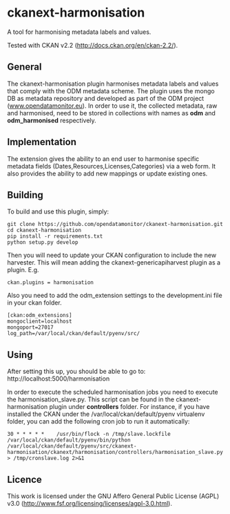 ckanext-harmonisation
======================

A tool for harmonising metadata labels and values.

Tested with CKAN v2.2 (http://docs.ckan.org/en/ckan-2.2/).

General
--------
The ckanext-harmonisation plugin harmonises metadata labels and values that comply with the ODM metadata scheme.
The plugin uses the mongo DB as metadata repository and developed as part of the ODM project (www.opendatamonitor.eu).
In order to use it, the collected metadata, raw and harmonised, need to be stored in collections with names as **odm** and **odm_harmonised** respectively.

Implementation
---------------

The extension gives the ability to an end user to harmonise specific metadata fields (Dates,Resources,Licenses,Categories) via a web form. It also provides the ability to add new mappings or update existing ones. 

Building
---------

To build and use this plugin, simply:

    git clone https://github.com/opendatamonitor/ckanext-harmonisation.git
    cd ckanext-harmonisation
    pip install -r requirements.txt
    python setup.py develop

Then you will need to update your CKAN configuration to include the new harvester.  This will mean adding the
ckanext-genericapiharvest plugin as a plugin.  E.g.

    ckan.plugins = harmonisation

Also you need to add the odm_extension settings to the development.ini file in your ckan folder.  

    [ckan:odm_extensions]
    mongoclient=localhost
    mongoport=27017
    log_path=/var/local/ckan/default/pyenv/src/

Using
---------

After setting this up, you should be able to go to:
    http://localhost:5000/harmonisation

In order to execute the scheduled harmonisation jobs you need to execute the harmonisation_slave.py. This script can be found in the ckanext-harmonisation plugin under **controllers** folder. For instance, if you have installed the CKAN under the /var/local/ckan/default/pyenv virtualenv folder, you can add the following cron job to run it automatically:

    30 * * * * *    /usr/bin/flock -n /tmp/slave.lockfile /var/local/ckan/default/pyenv/bin/python /var/local/ckan/default/pyenv/src/ckanext-harmonisation/ckanext/harmonisation/controllers/harmonisation_slave.py > /tmp/cronslave.log 2>&1


Licence
---------

This work is licensed under the GNU Affero General Public License (AGPL) v3.0 (http://www.fsf.org/licensing/licenses/agpl-3.0.html).


